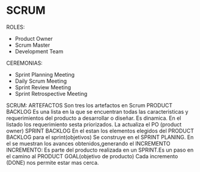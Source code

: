 # SCRUM


ROLES:
<ul> 
<li>Product Owner</li>
<li> Scrum Master</li>
<li>Development Team</li>
</ul>

CEREMONIAS:
<ul> 
<li>Sprint Planning Meeting </li>
<li> Daily Scrum Meeting</li>
<li> Sprint Review Meeting</li>
<li> Sprint Retrospective Meeting</li>
</ul>
SCRUM: ARTEFACTOS 
Son tres los artefactos en Scrum
PRODUCT BACKLOG
Es una lista en la que  se encuentran todas las caracteristicas y requerimientos del producto a desarrollar o diseñar.
Es dinamica.
En el listado los requerimiento sesta priorizados.
La actualiza el PO (product owner)
SPRINT BACKLOG
En el estan los  elementos elegidos del PRODUCT BACKLOG para el sprint(objetivos)
Se construye en el SPRINT PLANING.
En el se muestran los avances obtenidos,generando el INCREMENTO
INCREMENTO:
Es parte del producto realizada en un SPRINT.Es un paso en el camino al PRODUCT GOAL(objetivo de producto)
Cada incremento (DONE) nos permite estar mas cerca.
